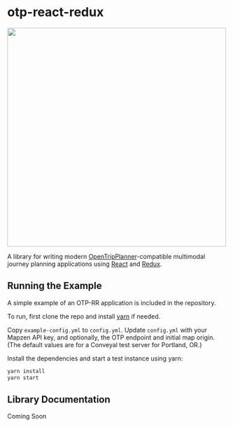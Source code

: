 # otp-react-redux

<img src="https://github.com/opentripplanner/otp-react-redux/raw/master/otprr.png" width="500" />

A library for writing modern [OpenTripPlanner](http://www.opentripplanner.org/)-compatible multimodal journey planning applications using [React]() and [Redux]().

## Running the Example

A simple example of an OTP-RR application is included in the repository.

To run, first clone the repo and install [yarn](https://yarnpkg.com/) if needed.

Copy `example-config.yml` to `config.yml`. Update `config.yml` with your Mapzen API key, and optionally, the OTP endpoint and initial map origin. (The default values are for a Conveyal test server for Portland, OR.)

Install the dependencies and start a test instance using yarn:

```bash
yarn install
yarn start
```

## Library Documentation

Coming Soon
